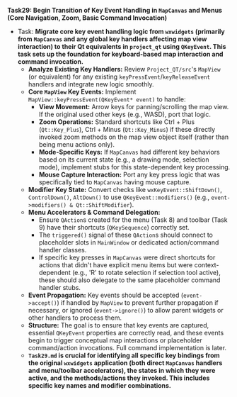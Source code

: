 **Task29: Begin Transition of Key Event Handling in `MapCanvas` and Menus (Core Navigation, Zoom, Basic Command Invocation)**
- Task: **Migrate core key event handling logic from `wxwidgets` (primarily from `MapCanvas` and any global key handlers affecting map view interaction) to their Qt equivalents in `project_qt` using `QKeyEvent`. This task sets up the foundation for keyboard-based map interaction and command invocation.**
    - **Analyze Existing Key Handlers:** Review `Project_QT/src`'s `MapView` (or equivalent) for any existing `keyPressEvent`/`keyReleaseEvent` handlers and integrate new logic smoothly.
    - **Core `MapView` Key Events:** Implement `MapView::keyPressEvent(QKeyEvent* event)` to handle:
        -   **View Movement:** Arrow keys for panning/scrolling the map view. If the original used other keys (e.g., WASD), port that logic.
        -   **Zoom Operations:** Standard shortcuts like Ctrl + Plus (`Qt::Key_Plus`), Ctrl + Minus (`Qt::Key_Minus`) if these directly invoked zoom methods on the map view object itself (rather than being menu actions only).
        -   **Mode-Specific Keys:** If `MapCanvas` had different key behaviors based on its current state (e.g., a drawing mode, selection mode), implement stubs for this state-dependent key processing.
        -   **Mouse Capture Interaction:** Port any key press logic that was specifically tied to `MapCanvas` having mouse capture.
    - **Modifier Key State:** Convert checks like `wxKeyEvent::ShiftDown()`, `ControlDown()`, `AltDown()` to use `QKeyEvent::modifiers()` (e.g., `event->modifiers() & Qt::ShiftModifier`).
    - **Menu Accelerators & Command Delegation:**
        -   Ensure `QAction`s created for the menu (Task 8) and toolbar (Task 9) have their shortcuts (`QKeySequence`) correctly set.
        -   The `triggered()` signal of these `QAction`s should connect to placeholder slots in `MainWindow` or dedicated action/command handler classes.
        -   If specific key presses in `MapCanvas` were direct shortcuts for actions that didn't have explicit menu items but were context-dependent (e.g., 'R' to rotate selection if selection tool active), these should also delegate to the same placeholder command handler stubs.
    - **Event Propagation:** Key events should be accepted (`event->accept()`) if handled by `MapView` to prevent further propagation if necessary, or ignored (`event->ignore()`) to allow parent widgets or other handlers to process them.
    - **Structure:** The goal is to ensure that key events are captured, essential `QKeyEvent` properties are correctly read, and these events begin to trigger conceptual map interactions or placeholder command/action invocations. Full command implementation is later.
    - **`Task29.md` is crucial for identifying all specific key bindings from the original `wxwidgets` application (both direct `MapCanvas` handlers and menu/toolbar accelerators), the states in which they were active, and the methods/actions they invoked. This includes specific key names and modifier combinations.**
